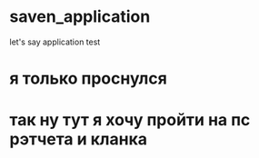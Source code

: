 # saven_application
let's say application test
# я только проснулся
# так ну тут я хочу пройти на пс рэтчета и кланка
